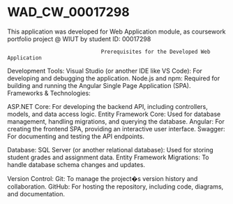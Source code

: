 # WAD_CW_00017298
This application was developed for Web Application module, as coursework portfolio project @ WIUT by student ID: 00017298



                                  Prerequisites for the Developed Web Application
Development Tools:
Visual Studio (or another IDE like VS Code): For developing and debugging the application.
Node.js and npm: Required for building and running the Angular Single Page Application (SPA).
Frameworks & Technologies:

ASP.NET Core: 
For developing the backend API, including controllers, models, and data access logic.
Entity Framework Core: Used for database management, handling migrations, and querying the database.
Angular: For creating the frontend SPA, providing an interactive user interface.
Swagger: For documenting and testing the API endpoints.

Database:
SQL Server (or another relational database): Used for storing student grades and assignment data.
Entity Framework Migrations: To handle database schema changes and updates.

Version Control:
Git: To manage the project�s version history and collaboration.
GitHub: For hosting the repository, including code, diagrams, and documentation.
